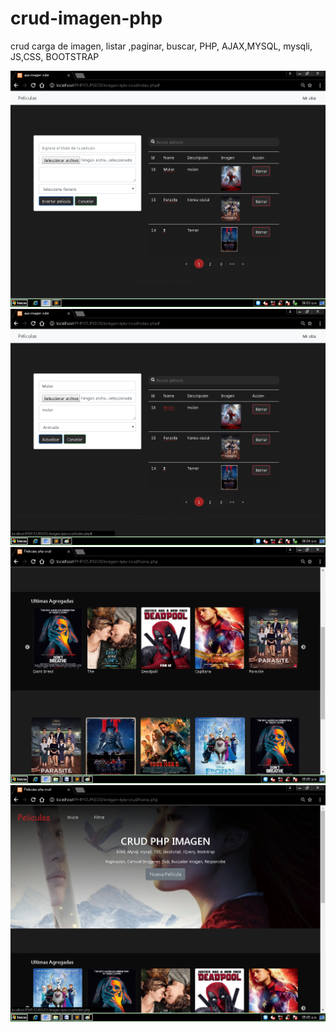 # crud-imagen-php
crud carga de imagen, listar ,paginar, buscar, PHP, AJAX,MYSQL, mysqli, JS,CSS, BOOTSTRAP

![Screenshot](/docs/crud.png)
![Screenshot](/docs/update.png)
![Screenshot](/docs/slider.png)
![Screenshot](/docs/muestra2.png)
